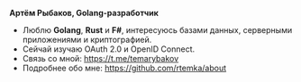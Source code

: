**Артём Рыбаков, Golang-разработчик**
- Люблю **Golang**, **Rust** и **F#**, интересуюсь базами данных, серверными приложениями и криптографией.
- Сейчай изучаю OAuth 2.0 и OpenID Connect.
- Связь со мной: https://t.me/temarybakov
- Подробнее обо мне: https://github.com/rtemka/about
